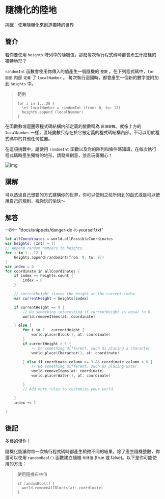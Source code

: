 # 隨機化的陸地

挑戰：使用隨機化來創造獨特的世界

## 簡介

若你要使用 `heights` 陣列中的隨機值，那麼每次執行程式碼時都會產生什麼樣的獨特地形？

`randomInt` 函數會使用你傳入的值產生一個隨機的 `整數` 。在下列程式碼中，`for 迴圈` 内部 `定義` 了 `1ocalNumber` 。 每次執行迴國時，都會產生一個新的數字並附加到 `heights` 中。
> 範例
>```
> for i in 1...20 {
>   let localNumber = randomInt (from: 0, to: 12)
>   heights.append (localNumber)
> }
>```

在函數數或迴圈等程式碼結構内部定義的變數稱為 `區域變數`。就像上方的 `1oca1Number` 一樣，區域變數只存在於它被定義的程式碼結構內部。不可以用於程式碼中的其他任何位置。

在這項挑戰中，請使用 `randomInt` 函數以及你的陣列和條件碼知識，在每次執行程式碼時產生獨特的地形。請發揮創意，並且玩得開心！

![img](https://imagedelivery.net/cdkaXPuFls5qlrh3GM4hfA/218b51c7-bdec-40db-4d5d-d169cb410800/public)

## 講解

可以透過自己想要的方式建構你的世界，你可以使用之前所用到的函式或是可以使用自己的規則，祝你玩的愉快～

## 解答

--8<-- "docs/snippets/danger-do-it-yourself.txt"

```swift linenums="1"
let allCoordinates = world.allPossibleCoordinates
var heights: [Int] = []
// Append random numbers to heights.
for i in 1...12 {
    heights.append(randomInt(from: 0, to: 8))
}
var index = 0
for coordinate in allCoordinates {
    if index == heights.count {
        index = 0
    }

    // currentHeight stores the height at the current index.
    var currentHeight = heights[index]

    if currentHeight == 0 {
        // Do something interesting if currentHeight is equal to 0.
        world.removeItems(at: coordinate)

    } else {
        for i in 1...currentHeight {
            world.place(Block(), at: coordinate)
        }
        if currentHeight > 5 {
            // Do something different, such as placing a character.
            world.place(Character(), at: coordinate)

        } else if coordinate.column >= 3 && coordinate.column < 6 {
            // Do something different, such as placing water.
            world.removeItems(at: coordinate)
            world.place(Water(), at: coordinate)

        }
        // Add more rules to customize your world.

    }
    index += 1

}
```

## 後記

多棒的傑作！

隨機化能讓你每一次執行程式碼時都產生稍微不同的結果。除了產生隨機整數，你還可以使用 `randomBool()` 函數建立隨機  `布林值` (true 或 false)。以下是你可能使用的方法：

> 使用隨機布林值
>```
> if randomBool() {
>   world.removeAllBlocks(at: coordinate)    
> }
>```
